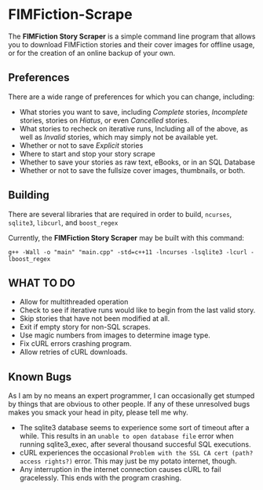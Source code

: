# FIMFiction-Scrape

The **FIMFiction Story Scraper** is a simple command line program that allows you to download FIMFiction stories and their cover images for offline usage, or for the creation of an online backup of your own.

## Preferences

There are a wide range of preferences for which you can change, including:

- What stories you want to save, including *Complete* stories, *Incomplete* stories, stories on *Hiatus*, or even *Cancelled* stories.
- What stories to recheck on iterative runs, Including all of the above, as well as *Invalid* stories, which may simply not be available yet.
- Whether or not to save *Explicit* stories
- Where to start and stop your story scrape
- Whether to save your stories as raw text, eBooks, or in an SQL Database
- Whether or not to save the fullsize cover images, thumbnails, or both.

## Building

There are several libraries that are required in order to build, `ncurses`, `sqlite3`, `libcurl`, and `boost_regex`

Currently, the **FIMFiction Story Scraper** may be built with this command:

`g++ -Wall -o "main" "main.cpp" -std=c++11 -lncurses -lsqlite3 -lcurl -lboost_regex`

## WHAT TO DO

- Allow for multithreaded operation
- Check to see if iterative runs would like to begin from the last valid story.
- Skip stories that have not been modified at all.
- Exit if empty story for non-SQL scrapes.
- Use magic numbers from images to determine image type.
- Fix cURL errors crashing program.
- Allow retries of cURL downloads.

## Known Bugs

As I am by no means an expert programmer, I can occasionally get stumped by things that are obvious to other people. If any of these unresolved bugs makes you smack your head in pity, please tell me why.

- The sqlite3 database seems to experience some sort of timeout after a while. This results in an `unable to open database file` error when running sqlite3_exec, after several thousand succesful SQL executions.
- cURL experiences the occasional `Problem with the SSL CA cert (path? access rights?)` error. This may just be my potato internet, though.
- Any interruption in the internet connection causes cURL to fail gracelessly. This ends with the program crashing.
